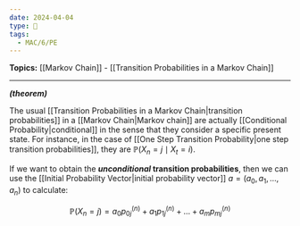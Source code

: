 ```yaml
---
date: 2024-04-04
type: 🧠
tags:
  - MAC/6/PE
---
```


**Topics:** [[Markov Chain]] - [[Transition Probabilities in a Markov Chain]]

---

_**(theorem)**_

The usual [[Transition Probabilities in a Markov Chain|transition probabilities]] in a [[Markov Chain|Markov chain]] are actually [[Conditional Probability|conditional]] in the sense that they consider a specific present state. For instance, in the case of [[One Step Transition Probability|one step transition probabilities]], they are $\mathbb{P}\left( X_{n} = j \mid X_{t} = i \right)$.

If we want to obtain the **_unconditional_ transition probabilities**, then we can use the [[Initial Probability Vector|initial probability vector]] $a = \left( a_{0}, a_{1}, \dots, a_{n} \right)$ to calculate:

$$
\mathbb{P}\left( X_{n} = j \right) = a_{0} p_{0j}^{(n)} + a_{1} p_{1j}^{(n)} + \dots + a_{m} p_{mj}^{(n)}
$$
